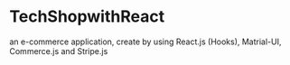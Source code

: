 # TechShopwithReact
an e-commerce application, create by using React.js (Hooks), Matrial-UI, Commerce.js and Stripe.js
